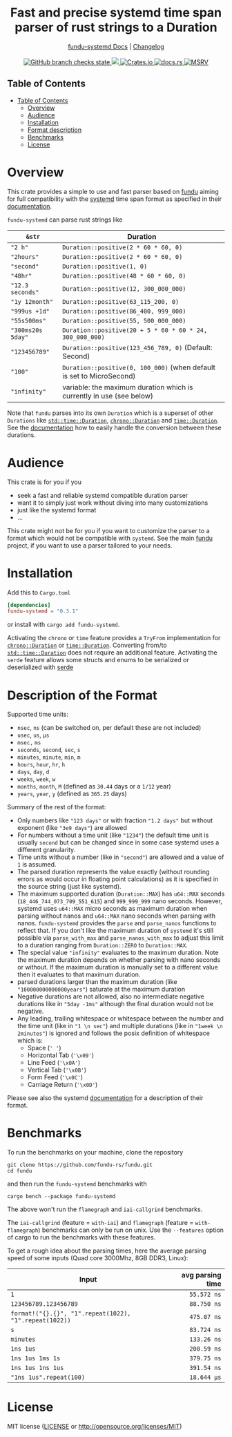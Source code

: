 <!--
 Copyright (c) 2023 Joining7943 <joining@posteo.de>

 This software is released under the MIT License.
 https://opensource.org/licenses/MIT
-->

<h1 align="center">Fast and precise systemd time span parser of rust strings to a Duration</h1>
<div align="center">
    <a href="https://docs.rs/crate/fundu-systemd/">fundu-systemd Docs</a>
    |
    <a href="https://github.com/fundu-rs/fundu/blob/main/CHANGELOG.md">Changelog</a>
</div>
<br>
<div align="center">
    <a href="https://github.com/fundu-rs/fundu/actions">
        <img src="https://github.com/fundu-rs/fundu/actions/workflows/cicd.yml/badge.svg" alt="GitHub branch checks state"/>
    </a>
    <a href="https://codecov.io/gh/fundu-rs/fundu" >
        <img src="https://codecov.io/gh/fundu-rs/fundu/branch/main/graph/badge.svg?token=7GOQ1A6UPH"/>
    </a>
    <a href="https://crates.io/crates/fundu-systemd">
        <img src="https://img.shields.io/crates/v/fundu-systemd.svg" alt="Crates.io"/>
    </a>
    <a href="https://docs.rs/fundu-systemd/">
        <img src="https://docs.rs/fundu-systemd/badge.svg" alt="docs.rs"/>
    </a>
    <a href="https://github.com/rust-lang/rust">
        <img src="https://img.shields.io/badge/MSRV-1.71.1-brightgreen" alt="MSRV"/>
    </a>
</div>

## Table of Contents

- [Table of Contents](#table-of-contents)
    - [Overview](#overview)
    - [Audience](#audience)
    - [Installation](#installation)
    - [Format description](#description-of-the-format)
    - [Benchmarks](#benchmarks)
    - [License](#license)

# Overview

This crate provides a simple to use and fast parser based on [fundu](../README.md) aiming for full compatibility with
the [systemd](https://www.freedesktop.org/wiki/Software/systemd/) time span format as specified in
their [documentation](https://www.freedesktop.org/software/systemd/man/systemd.time.html).

`fundu-systemd` can parse rust strings like

| `&str` | Duration |
| -- | -- |
| `"2 h"` | `Duration::positive(2 * 60 * 60, 0)` |
| `"2hours"` |`Duration::positive(2 * 60 * 60, 0)` |
| `"second"` |`Duration::positive(1, 0)` |
| `"48hr"` |`Duration::positive(48 * 60 * 60, 0)` |
| `"12.3 seconds"` |`Duration::positive(12, 300_000_000)` |
| `"1y 12month"` | `Duration::positive(63_115_200, 0)` |
| `"999us +1d"` |`Duration::positive(86_400, 999_000)` |
| `"55s500ms"` | `Duration::positive(55, 500_000_000)` |
| `"300ms20s 5day"` |`Duration::positive(20 + 5 * 60 * 60 * 24, 300_000_000)` |
| `"123456789"` |`Duration::positive(123_456_789, 0)` (Default: Second) |
| `"100"` |`Duration::positive(0, 100_000)` (when default is set to MicroSecond) |
| `"infinity"` | variable: the maximum duration which is currently in use (see below) |

Note that `fundu` parses into its own `Duration` which is a superset of other `Durations` like
[`std::time::Duration`], [`chrono::Duration`] and [`time::Duration`]. See the
[documentation](https://docs.rs/fundu/latest/fundu/index.html#fundus-duration) how to easily
handle the conversion between these durations.

# Audience

This crate is for you if you

- seek a fast and reliable systemd compatible duration parser
- want it to simply just work without diving into many customizations
- just like the systemd format
- ...

This crate might not be for you if you want to customize the parser to a format which would not be
compatible with `systemd`. See the main [fundu](../README.md) project, if you want to use a parser
tailored to your needs.

# Installation

Add this to `Cargo.toml`

```toml
[dependencies]
fundu-systemd = "0.3.1"
```

or install with `cargo add fundu-systemd`.

Activating the `chrono` or `time` feature provides a `TryFrom` implementation for
[`chrono::Duration`] or [`time::Duration`]. Converting from/to [`std::time::Duration`] does not require
an additional feature. Activating the `serde` feature allows some structs and enums to be serialized
or deserialized with [serde](https://docs.rs/serde/latest/serde/)

# Description of the Format

Supported time units:

- `nsec`, `ns` (can be switched on, per default these are not included)
- `usec`, `us`, `µs`
- `msec,` `ms`
- `seconds`, `second`, `sec`, `s`
- `minutes`, `minute`, `min`, `m`
- `hours`, `hour`, `hr`, `h`
- `days`, `day`, `d`
- `weeks`, `week`, `w`
- `months`, `month`, `M` (defined as `30.44` days or a `1/12` year)
- `years`, `year`, `y` (defined as `365.25` days)

Summary of the rest of the format:

- Only numbers like `"123 days"` or with fraction `"1.2 days"` but without exponent (like `"3e9
days"`) are allowed
- For numbers without a time unit (like `"1234"`) the default time unit is usually `second` but can
be changed since in some case systemd uses a different granularity.
- Time units without a number (like in `"second"`) are allowed and a value of `1` is assumed.
- The parsed duration represents the value exactly (without rounding errors as would occur in
floating point calculations) as it is specified in the source string (just like systemd).
- The maximum supported duration (`Duration::MAX`) has `u64::MAX` seconds
(`18_446_744_073_709_551_615`) and `999_999_999` nano seconds. However, systemd uses `u64::MAX`
micro seconds as maximum duration when parsing without nanos and `u64::MAX` nano seconds when
parsing with nanos. `fundu-systemd` provides the `parse` and `parse_nanos` functions to reflect
that. If you don't like the maximum duration of `systemd` it's still possible via `parse_with_max`
and `parse_nanos_with_max` to adjust this limit to a duration ranging from `Duration::ZERO` to
`Duration::MAX`.
- The special value `"infinity"` evaluates to the maximum duration. Note the maximum duration
depends on whether parsing with nano seconds or without. If the maximum duration is manually set to
a different value then it evaluates to that maximum duration.
- parsed durations larger than the maximum duration (like `"100000000000000years"`)
saturate at the maximum duration
- Negative durations are not allowed, also no intermediate negative durations like in `"5day -1ms"`
although the final duration would not be negative.
- Any leading, trailing whitespace or whitespace between the number and the time unit (like in `"1
\n sec"`) and multiple durations (like in `"1week \n 2minutes"`) is ignored and follows the posix
definition of whitespace which is:
    - Space (`' '`)
    - Horizontal Tab (`'\x09'`)
    - Line Feed (`'\x0A'`)
    - Vertical Tab (`'\x0B'`)
    - Form Feed (`'\x0C'`)
    - Carriage Return (`'\x0D'`)

Please see also the systemd
[documentation](https://www.freedesktop.org/software/systemd/man/systemd.time.html) for a
description of their format.

# Benchmarks

To run the benchmarks on your machine, clone the repository

```shell
git clone https://github.com/fundu-rs/fundu.git
cd fundu
```

and then run the `fundu-systemd` benchmarks with

```shell
cargo bench --package fundu-systemd
```

The above won't run the `flamegraph` and `iai-callgrind` benchmarks.

The `iai-callgrind` (feature = `with-iai`) and `flamegraph` (feature = `with-flamegraph`) benchmarks
can only be run on unix. Use the `--features` option of cargo to run the benchmarks with these
features.

To get a rough idea about the parsing times, here the average parsing speed of some inputs (Quad core 3000Mhz, 8GB DDR3, Linux):

Input | avg parsing time
--- | ---:|
`1` | `55.572 ns`
`123456789.123456789` | `88.750 ns`
`format!("{}.{}", "1".repeat(1022), "1".repeat(1022))` | `475.07 ns`
`s` | `83.724 ns`
`minutes` | `133.26 ns`
`1ns 1us` | `200.59 ns`
`1ns 1us 1ms 1s` | `379.75 ns`
`1ns 1us 1ns 1us` | `391.54 ns`
`"1ns 1us".repeat(100)` | `18.644 µs`

# License

MIT license ([LICENSE](LICENSE) or <http://opensource.org/licenses/MIT>)

[`std::time::Duration`]: https://doc.rust-lang.org/std/time/struct.Duration.html
[`chrono::Duration`]: https://docs.rs/chrono/latest/chrono/struct.Duration.html
[`time::Duration`]: https://docs.rs/time/latest/time/struct.Duration.html
